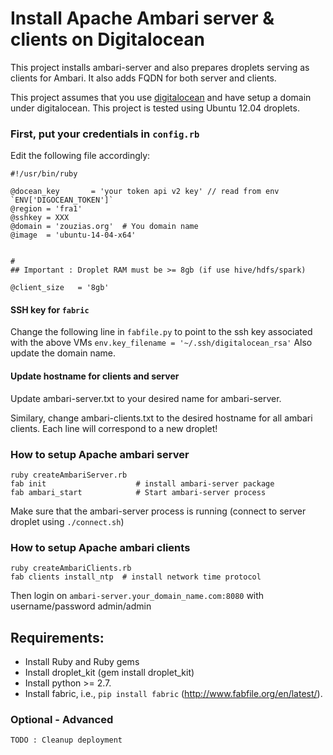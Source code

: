# Install Apache Ambari server & clients on Digitalocean

This project installs ambari-server and also prepares droplets serving as clients for Ambari. It also adds FQDN for both server and clients.

This project assumes that you use [digitalocean](https://www.digitalocean.com/) and have setup a domain under digitalocean. This project is tested using Ubuntu 12.04 droplets.

### First, put your credentials in `config.rb`

Edit the following file accordingly:

```
#!/usr/bin/ruby

@docean_key       = 'your token api v2 key' // read from env `ENV['DIGOCEAN_TOKEN']`
@region = 'fra1'
@sshkey = XXX
@domain = 'zouzias.org'  # You domain name
@image  = 'ubuntu-14-04-x64'


#
## Important : Droplet RAM must be >= 8gb (if use hive/hdfs/spark)

@client_size   = '8gb'

```

#### SSH key for `fabric`

Change the following line in `fabfile.py` to point to the ssh key associated with the above VMs
`env.key_filename = '~/.ssh/digitalocean_rsa'` Also update the domain name.

#### Update hostname for clients and server

Update ambari-server.txt to your desired name for ambari-server.

Similary, change ambari-clients.txt to the desired hostname for all ambari clients. Each line will correspond to a new droplet! 

### How to setup Apache ambari server

```
ruby createAmbariServer.rb
fab init                    # install ambari-server package
fab ambari_start            # Start ambari-server process
```
Make sure that the ambari-server process is running (connect to server droplet using `./connect.sh`)

### How to setup Apache ambari clients

```
ruby createAmbariClients.rb
fab clients install_ntp  # install network time protocol
```

Then login on `ambari-server.your_domain_name.com:8080` with username/password admin/admin

## Requirements:

* Install Ruby and Ruby gems
* Install droplet_kit (gem install droplet_kit)
* Install python >= 2.7.
* Install fabric, i.e., `pip install fabric` (http://www.fabfile.org/en/latest/).


### Optional - Advanced

```
TODO : Cleanup deployment
```
